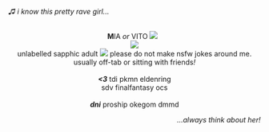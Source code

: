 <i>♫ i know this pretty rave girl...</i>
<p align="center">
 <br><b>M</b>IA  <i>or</i>  VITO‎ ‎<img src="https://64.media.tumblr.com/51bde53c9332aa9dd5d78f3e2787f9de/b1701af0a1435f1a-96/s250x400/231a9a72c1fd1e49c443816d0fc12d47e8a37e5e.gifv">‎‎ ‎ ‎ 
  <br><img src="https://files.catbox.moe/xymbr3.png">
<br>unlabelled sapphic adult  <img src="https://64.media.tumblr.com/5d2a87b7d2b29fc5bcdce2653bc97c06/700d47a0da76ee76-a1/s100x200/b0dc46df13c41292490c4db0d71d82624a552980.gifv">‎  please do not make nsfw jokes around me.
  <br> usually off-tab or sitting with friends<i>!</i>
  <br><br> <i><b><3</b></i> tdi pkmn eldenring
    <br> sdv finalfantasy ocs
<br><br> <i><b>dni</b></i> proship okegom dmmd
</p>
<p align="right">
<i>...always think about her!</i>
</p>
